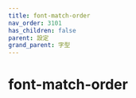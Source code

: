 ```yaml
---
title: font-match-order
nav_order: 3101
has_children: false
parent: 設定
grand_parent: 字型
---
```



# font-match-order
